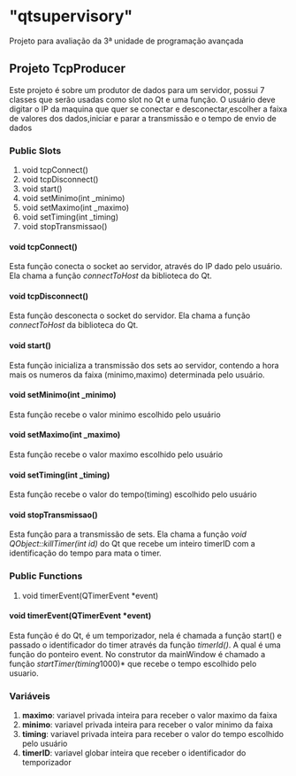 # "qtsupervisory"
Projeto para avaliação da 3ª unidade de programação avançada
## Projeto TcpProducer
Este projeto é sobre um produtor de dados para um servidor, possui 7 classes que serão usadas como slot  no Qt e uma função. O usuário deve digitar o IP da maquina que quer se conectar e desconectar,escolher a faixa de valores dos dados,iniciar e parar a transmissão e o tempo de envio de dados 
### Public Slots
1. void tcpConnect()
2. void tcpDisconnect()
3. void start()
4. void setMinimo(int _minimo)
5. void setMaximo(int _maximo)
6. void setTiming(int _timing)
7. void stopTransmissao()
#### void tcpConnect()
Esta função conecta o socket ao servidor, através do IP dado pelo usuário. Ela chama a função *connectToHost* da biblioteca do Qt.
#### void tcpDisconnect()
Esta função desconecta o socket do servidor. Ela chama a função *connectToHost* da biblioteca do Qt.
#### void start()
Esta função inicializa a transmissão dos sets ao servidor, contendo a hora mais os numeros da faixa (minimo,maximo) determinada pelo usuário.
#### void setMinimo(int _minimo)
Esta função recebe o valor minimo escolhido pelo usuário
#### void setMaximo(int _maximo)
Esta função recebe o valor maximo escolhido pelo usuário
#### void setTiming(int _timing)
Esta função recebe o valor do tempo(timing) escolhido pelo usuário
#### void stopTransmissao()
Esta função para a transmissão de sets. Ela chama a função *void QObject::killTimer(int id)* do Qt que recebe um inteiro timerID com a identificação do tempo para mata o timer.
### Public Functions
1. void timerEvent(QTimerEvent *event)
#### void timerEvent(QTimerEvent *event) 
Esta função é do Qt, é um temporizador, nela é chamada a função start() e passado o identificador do timer através da função *timerId()*. A qual é uma função do ponteiro event. No construtor da mainWindow é chamado a função *startTimer(timing*1000)* que recebe o tempo escolhido pelo usuario.
### Variáveis
1. **maximo**: variavel privada inteira para receber o valor maximo da faixa 
2. **minimo**: variavel privada inteira para receber o valor minimo da faixa 
3. **timing**: variavel privada inteira para receber o valor do tempo escolhido pelo usuário
4. **timerID**: variavel globar inteira que receber o identificador do temporizador
